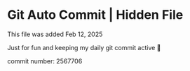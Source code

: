 # Git Auto Commit | Hidden File

This file was added Feb 12, 2025

Just for fun and keeping my daily git commit active 🤪

commit number: 2567706
